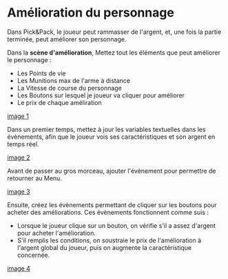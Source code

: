 # Amélioration du personnage

Dans Pick&Pack, le joueur peut rammasser de l'argent, et, une fois la partie terminée, peut améliorer son personnage.

Dans la **scène d'amélioration**, Mettez tout les éléments que peut améliorer le personnage : 
  - Les Points de vie
  - Les Munitions max de l'arme à distance
  - La Vitesse de course du personnage
  - Les Boutons sur lesquel je joueur va cliquer pour améliorer
  - Le prix de chaque améliration

[image 1]()

Dans un premier temps, mettez à jour les variables textuelles dans les évènements, afin que le joueur vois ses caractéristiques et son argent en temps réel.

[image 2]()

Avant de passer au gros morceau, ajouter l'évènement pour permettre de retourner au Menu.

[image 3]()

Ensuite, créez les évènements permettant de cliquer sur les boutons pour acheter des améliorations. Ces évènements fonctionnent comme suis : 
  - Lorsque le joueur clique sur un bouton, on vérifie s'il a assez d'argent pour acheter l'amélioration.
  - S'il remplis les conditions, on soustraie le prix de l'amélioration à l'argent global du joueur, puis on augmente la caractéristique concernée.

[image 4]()

